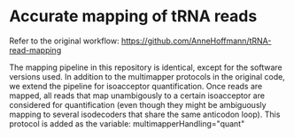 # Accurate mapping of tRNA reads
Refer to the original workflow: https://github.com/AnneHoffmann/tRNA-read-mapping

The mapping pipeline in this repository is identical, except for the software versions used. 
In addition to the multimapper protocols in the original code, we extend the pipeline for isoacceptor quantification. Once reads are mapped, all reads that map unambigously to a certain isoacceptor are considered for quantification (even though they might be ambiguously mapping to several isodecoders that share the same anticodon loop). This protocol is added as the variable:
multimapperHandling="quant"

